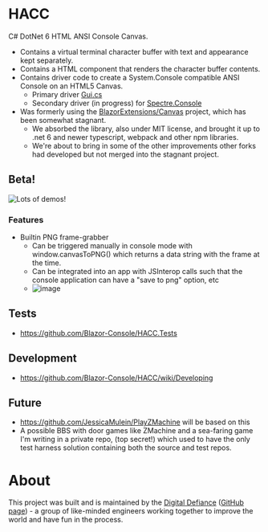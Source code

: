 # HACC

C# DotNet 6 HTML ANSI Console Canvas.

* Contains a virtual terminal character buffer with text and appearance kept separately.
* Contains a HTML component that renders the character buffer contents.
* Contains driver code to create a System.Console compatible ANSI Console on an HTML5 Canvas.
  - Primary driver [Gui.cs](https://github.com/gui-cs/Terminal.Gui)
  - Secondary driver (in progress) for [Spectre.Console](https://github.com/spectreconsole/spectre.console)
* Was formerly using the [BlazorExtensions/Canvas](https://github.com/BlazorExtensions/Canvas) project, which has been somewhat stagnant.
  - We absorbed the library, also under MIT license, and brought it up to .net 6 and newer typescript, webpack and other npm libraries.
  - We're about to bring in some of the other improvements other forks had developed but not merged into the stagnant project.  

## Beta!
![Lots of demos!](https://user-images.githubusercontent.com/3766240/172476969-972254fb-4ccc-409a-93c5-3d326941c618.gif)


### Features
- Builtin PNG frame-grabber
  - Can be triggered manually in console mode with window.canvasToPNG() which returns a data string with the frame at the time.
  - Can be integrated into an app with JSInterop calls such that the console application can have a "save to png" option, etc
  - ![image](https://user-images.githubusercontent.com/3766240/170335937-37b4b461-665c-497f-8538-1a4d8255289a.png)


## Tests


- https://github.com/Blazor-Console/HACC.Tests

## Development

* https://github.com/Blazor-Console/HACC/wiki/Developing

## Future

* https://github.com/JessicaMulein/PlayZMachine will be based on this
* A possible BBS with door games like ZMachine and a sea-faring game I'm writing in a private repo, (top secret!) which
  used to have the only test harness solution containing both the source and test repos.

# About
This project was built and is maintained by the [Digital Defiance](https://digitaldefiance.org) ([GitHub page](https://github.com/Digital-Defiance)) - a group of like-minded engineers working together to improve the world and have fun in the process.
